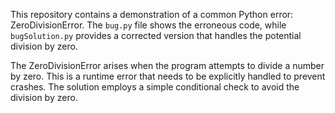 This repository contains a demonstration of a common Python error: ZeroDivisionError.  The `bug.py` file shows the erroneous code, while `bugSolution.py` provides a corrected version that handles the potential division by zero.

The ZeroDivisionError arises when the program attempts to divide a number by zero.  This is a runtime error that needs to be explicitly handled to prevent crashes.  The solution employs a simple conditional check to avoid the division by zero.